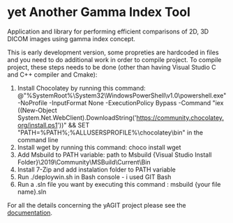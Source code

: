 # yet Another Gamma Index Tool

Application and library for performing efficient comparisons of 2D, 3D DICOM images using gamma index concept.

This is early development version, some propreties are hardcoded in files and you need to do additional work in order to compile project.
To compile project, these steps needs to be done (other than having Visual Studio C and C++ compiler and Cmake):
1. Install Chocolatey by running this command:
@"%SystemRoot%\System32\WindowsPowerShell\v1.0\powershell.exe" -NoProfile -InputFormat None -ExecutionPolicy Bypass -Command "iex ((New-Object System.Net.WebClient).DownloadString('https://community.chocolatey.org/install.ps1'))" && SET "PATH=%PATH%;%ALLUSERSPROFILE%\chocolatey\bin"
in the command line
2. Install wget by running this command:
choco install wget
3. Add Msbuild to PATH variable: path to Msbuild {Visual Studio Install Folder}\2019\Community\MSBuild\Current\Bin
4. Install 7-Zip and add instalation folder to PATH variable
5. Run ./deploywin.sh in Bash console - i used GIT Bash
6. Run a .sln file you want by executing this command : msbuild {your file name}.sln


For all the details concerning the yAGIT project please see the [documentation](http://gi-yagit.readthedocs.io/en/latest/).
